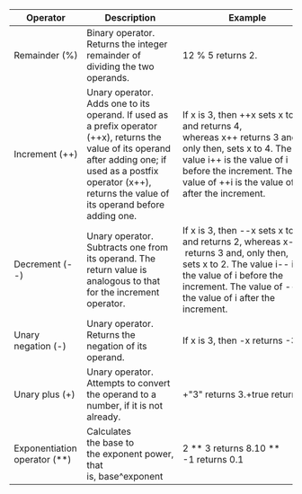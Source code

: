 | Operator | Description | Example |
| --- | --- | --- |
| Remainder (%) | Binary operator. Returns the integer remainder of dividing the two operands. | 12 % 5 returns 2. |
| Increment (++) | Unary operator. Adds one to its operand. If used as a prefix operator (++x), returns the value of its operand after adding one; if used as a postfix operator (x++), returns the value of its operand before adding one. | If x is 3, then ++x sets x to 4 and returns 4, whereas x++ returns 3 and, only then, sets x to 4.  The value i++ is the value of i before the increment. The value of ++i is the value of i after the increment.|
| Decrement (--) | Unary operator. Subtracts one from its operand. The return value is analogous to that for the increment operator. | If x is 3, then --x sets x to 2 and returns 2, whereas x-- returns 3 and, only then, sets x to 2. The value i-- is the value of i before the increment. The value of --i is the value of i after the increment. |
| Unary negation (-) | Unary operator. Returns the negation of its operand. | If x is 3, then -x returns -3. |
| Unary plus (+) | Unary operator. Attempts to convert the operand to a number, if it is not already. | +"3" returns 3.+true returns 1. |
| Exponentiation operator (**) | Calculates the base to the exponent power, that is, base^exponent | 2 ** 3 returns 8.10 ** -1 returns 0.1 |
